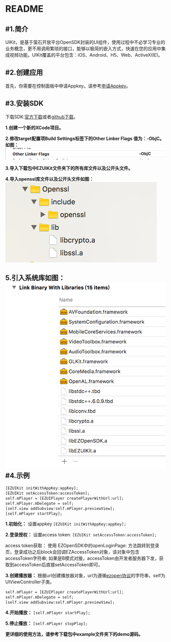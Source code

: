 README
======
#1.简介
----
UIKit，是基于萤石开放平台OpenSDK封装的UI组件，使用过程中不必学习专业的业务概念，更不用调用繁琐的接口，能够以极简的嵌入方式，快速在您的应用中集成视频功能。UIKit覆盖的平台包含：iOS、Android、H5、Web、ActiveX(IE)。

#2.创建应用
-----
首先，你需要在控制面板中申请Appkey。请参考[申请Appkey]( https://open.ys7.com/view/app/app_edit.html)。

#3.安装SDK
-----
下载SDK:[官方下载](https://)或者[github下载](http://)。

**1.创建一个新的XCode项目。**

**2.修改target配置项Build Settings标签下的Other Linker Flags 值为：-ObjC。如图：![](./image-1.png)**

**3.导入下载包中EZUIKit文件夹下的所有库文件以及公开头文件。**

**4.导入openssl库文件以及公开头文件如图：![](./image-4.png)**

**5.引入系统库如图：![](./image-2.png)**
#4.示例
-----
	[EZUIKit initWithAppKey:appKey];
	[EZUIKit setAccessToken:accessToken];
	self.mPlayer = [EZUIPlayer createPlayerWithUrl:url];
	self.mPlayer.mDelegate = self;
	[self.view addSubview:self.mPlayer.previewView];
	[self.mPlayer startPlay];
**1.初始化：**
设置appkey
`[EZUIKit initWithAppKey:appKey];`

**2.登录授权：**
设置access token:
`[EZUIKit setAccessToken:accessToken];`

access token获取：
使用 EZOpenSDK中的openLoginPage: 方法跳转到登录页，登录成功之后block会回调EZAccessToken对象，该对象中包含accessToken字符串;
如果是B模式对接，accessToken由开发者服务器下发，获取到accessToken后直接setAccessToken即可。

**3.创建播放器：**
根据url创建播放器对象，url为遵循[ezopen协议](https://)的字符串，self为UIViewController子类。

	self.mPlayer = [EZUIPlayer createPlayerWithUrl:url];
	self.mPlayer.mDelegate = self;
	[self.view addSubview:self.mPlayer.previewView];
**4.开始播放：**
`[self.mPlayer startPlay];`

**5.停止播放：**
`[self.mPlayer stopPlay];`
 
**更详细的使用方法，请参考下载包中example文件夹下的demo源码。**




	
